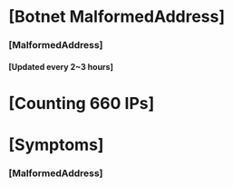 # [Botnet MalformedAddress]
### [MalformedAddress]
#### [Updated every 2~3 hours]

# [Counting 660 IPs]

# [Symptoms] 
###   [MalformedAddress]

